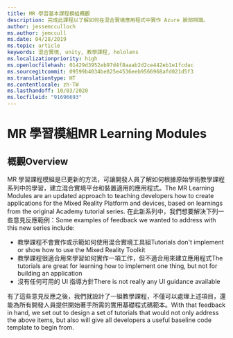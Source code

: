 ```yaml
---
title: MR 學習基本課程模組概觀
description: 完成此課程以了解如何在混合實境應用程式中實作 Azure 臉部辨識。
author: jessemcculloch
ms.author: jemccull
ms.date: 04/28/2019
ms.topic: article
keywords: 混合實境, unity, 教學課程, hololens
ms.localizationpriority: high
ms.openlocfilehash: 01429d3952eb97d4f8aaab2d2ce442eb1e1fcdac
ms.sourcegitcommit: 09599b4034be825e4536eeb9566968afd021d5f3
ms.translationtype: HT
ms.contentlocale: zh-TW
ms.lasthandoff: 10/03/2020
ms.locfileid: "91696693"
---
```

# <a name="mr-learning-modules"></a><span data-ttu-id="10e95-104">MR 學習模組</span><span class="sxs-lookup"><span data-stu-id="10e95-104">MR Learning Modules</span></span>

## <a name="overview"></a><span data-ttu-id="10e95-105">概觀</span><span class="sxs-lookup"><span data-stu-id="10e95-105">Overview</span></span>

<span data-ttu-id="10e95-106">MR 學習課程模組是已更新的方法，可讓開發人員了解如何根據原始學術教學課程系列中的學習，建立混合實境平台和裝置適用的應用程式。</span><span class="sxs-lookup"><span data-stu-id="10e95-106">The MR Learning Modules are an updated approach to teaching developers how to create applications for the Mixed Reality Platform and devices, based on learnings from the original Academy tutorial series.</span></span> <span data-ttu-id="10e95-107">在此新系列中，我們想要解決下列一些意見反應範例：</span><span class="sxs-lookup"><span data-stu-id="10e95-107">Some examples of feedback we wanted to address with this new series include:</span></span>

* <span data-ttu-id="10e95-108">教學課程不會實作或示範如何使用混合實境工具組</span><span class="sxs-lookup"><span data-stu-id="10e95-108">Tutorials don't implement or show how to use the Mixed Reality Toolkit</span></span>
* <span data-ttu-id="10e95-109">教學課程很適合用來學習如何實作一項工作，但不適合用來建立應用程式</span><span class="sxs-lookup"><span data-stu-id="10e95-109">The tutorials are great for learning how to implement one thing, but not for building an application</span></span>
* <span data-ttu-id="10e95-110">沒有任何可用的 UI 指導方針</span><span class="sxs-lookup"><span data-stu-id="10e95-110">There is not really any UI guidance available</span></span>

<span data-ttu-id="10e95-111">有了這些意見反應之後，我們就設計了一組教學課程，不僅可以處理上述項目，還能為所有開發人員提供開始著手所需的實用基礎程式碼範本。</span><span class="sxs-lookup"><span data-stu-id="10e95-111">With that feedback in hand, we set out to design a set of tutorials that would not only address the above items, but also will give all developers a useful baseline code template to begin from.</span></span>

